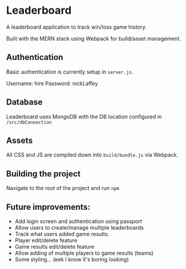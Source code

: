 # Leaderboard
A leaderboard application to track win/loss game history.

Built with the MERN stack using Webpack for build/asset management.

## Authentication
Basic authentication is currently setup in `server.js`. 

Username: hire
Password: nickLaffey

## Database
Leaderboard uses MongoDB with the DB location configured in `/src/dbConnection`

## Assets
All CSS and JS are compiled down into `build/bundle.js` via Webpack.

## Building the project
Navigate to the root of the project and run `npm `

## Future improvements:

* Add login screen and authentication using passport
* Allow users to create/manage multiple leaderboards
* Track what users added game results.
* Player edit/delete feature
* Game results edit/delete feature
* Allow adding of multiple players to game results (teams)
* Some styling... (eek I know it's boring looking)
